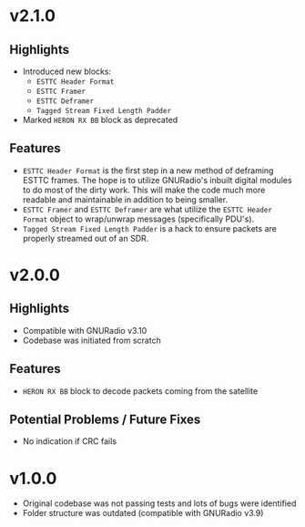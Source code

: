 # v2.1.0

## Highlights

- Introduced new blocks:
    - `ESTTC Header Format`
    - `ESTTC Framer`
    - `ESTTC Deframer`
    - `Tagged Stream Fixed Length Padder`
- Marked `HERON RX BB` block as deprecated

## Features

- `ESTTC Header Format` is the first step in a new method of deframing ESTTC frames. The hope is to utilize GNURadio's inbuilt digital modules to do most of the dirty work. This will make the code much more readable and maintainable in addition to being smaller.
- `ESTTC Framer` and `ESTTC Deframer` are what utilize the `ESTTC Header Format` object to wrap/unwrap messages (specifically PDU's).
- `Tagged Stream Fixed Length Padder` is a hack to ensure packets are properly streamed out of an SDR.

# v2.0.0

## Highlights

- Compatible with GNURadio v3.10
- Codebase was initiated from scratch

## Features

- `HERON RX BB` block to decode packets coming from the satellite

## Potential Problems / Future Fixes

- No indication if CRC fails

# v1.0.0

- Original codebase was not passing tests and lots of bugs were identified
- Folder structure was outdated (compatible with GNURadio v3.9)
